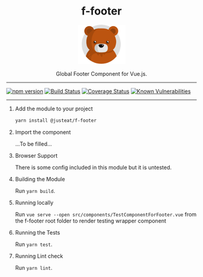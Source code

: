 <div align="center">
<h1>f-footer</h1>

<img width="125" alt="Fozzie Bear" src="../../bear.png" />

<p>Global Footer Component for Vue.js.</p>
</div>

---

[![npm version](https://badge.fury.io/js/%40justeat%2Ff-footer.svg)](https://badge.fury.io/js/%40justeat%2Ff-footer)
[![Build Status](https://travis-ci.org/justeat/f-footer.svg)](https://travis-ci.org/justeat/f-footer)
[![Coverage Status](https://coveralls.io/repos/github/justeat/f-footer/badge.svg)](https://coveralls.io/github/justeat/f-footer)
[![Known Vulnerabilities](https://snyk.io/test/github/justeat/f-footer/badge.svg?targetFile=package.json)](https://snyk.io/test/github/justeat/f-footer?targetFile=package.json)

---

1. Add the module to your project

    ```bash
    yarn install @justeat/f-footer
    ```

1. Import the component

    ...To be filled...

1. Browser Support

    There is some config included in this module but it is untested.

1. Building the Module

    Run `yarn build`.

1. Running locally

    Run `vue serve --open src/components/TestComponentForFooter.vue` from the f-footer root folder to render testing wrapper component

1. Running the Tests

    Run `yarn test`.

1. Running Lint check

    Run `yarn lint`.
